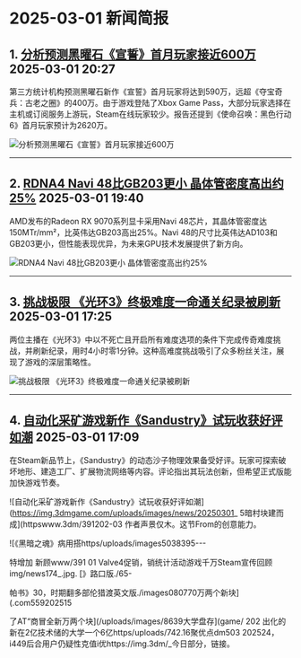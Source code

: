 # 2025-03-01 新闻简报

## 1. [分析预测黑曜石《宣誓》首月玩家接近600万](https://www.3dmgame.com/news/202503/3915602.html)   2025-03-01 20:27

第三方统计机构预测黑曜石新作《宣誓》首月玩家将达到590万，远超《夺宝奇兵：古老之圈》的400万。由于游戏登陆了Xbox Game Pass，大部分玩家选择在主机或订阅服务上游玩，Steam在线玩家较少。报告还提到《使命召唤：黑色行动6》首月玩家预计为2620万。

![分析预测黑曜石《宣誓》首月玩家接近600万](https://img.3dmgame.com/uploads/images/news/20250301/1740831971_849330.jpg)

---

## 2. [RDNA4 Navi 48比GB203更小 晶体管密度高出约25%](https://www.3dmgame.com/news/202503/3915601.html)   2025-03-01 19:40

AMD发布的Radeon RX 9070系列显卡采用Navi 48芯片，其晶体管密度达150MTr/mm²，比英伟达GB203高出25%。Navi 48的尺寸比英伟达AD103和GB203更小，但性能表现优异，为未来GPU技术发展提供了新方向。

![RDNA4 Navi 48比GB203更小 晶体管密度高出约25%](https://img.3dmgame.com/uploads/images/news/20250301/1740829603_216505_jpg_r.jpg)

---

## 3. [挑战极限 《光环3》终极难度一命通关纪录被刷新](https://www.3dmgame.com/news/202503/3915600.html)   2025-03-01 17:25

两位主播在《光环3》中以不死亡且开启所有难度选项的条件下完成传奇难度挑战，并刷新纪录，用时4小时零1分钟。这种高难度挑战吸引了众多粉丝关注，展现了游戏的深层策略性。

![挑战极限 《光环3》终极难度一命通关纪录被刷新](https://img.3dmgame.com/uploads/images/news/20250301/1740809800_727819.jpg)

---

## 4. [自动化采矿游戏新作《Sandustry》试玩收获好评如潮](https://www.3dmgame.com/news/202503/3915599.html)   2025-03-01 17:09

在Steam新品节上，《Sandustry》的动态沙子物理效果备受好评。玩家可探索破坏地形、建造工厂、扩展物流网络等内容。评论指出其玩法创新，但希望正式版能加快游戏节奏。

![自动化采矿游戏新作《Sandustry》试玩收获好评如潮](https://img.3dmgame.com/uploads/images/news/20250301_ 5暗村块建而成](httpswww.3dm/391202-03 作者声景仅木。这节From的创意能力。

![《黑暗之魂》病用搭https/uploads/images5038395---

特增加 新顾www/391 01 Valve4促销，销统计活动游戏千万Steam宣传回顾img/news174_.jpg. [》路口版./65-

帕书》30，时期翻多部伦猎渡英文版./images080770万两个新块](.com559202515

了AT“商冒全新万两个块](/uploads/images/8639大学盘存](game/ 202 出化的新在2亿技术储的大学一个6亿https/uploads/742.16聚优点dm503  202524，i449后合用户仍疑性克值i优https://img.3dm/_今日部分，链接。